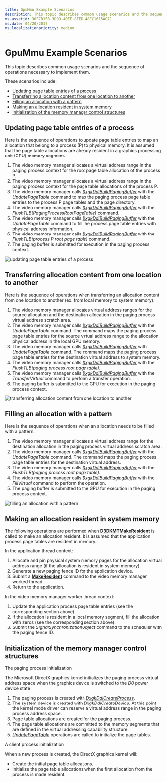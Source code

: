 ```yaml
---
title: GpuMmu Example Scenarios
description: This topic describes common usage scenarios and the sequence of operations necessary to implement them.
ms.assetid: 30F7D158-3D99-40EE-8FED-48EC1615AC71
ms.date: 04/20/2017
ms.localizationpriority: medium
---
```


# GpuMmu Example Scenarios


This topic describes common usage scenarios and the sequence of operations necessary to implement them.

These scenarios include:

-   [Updating page table entries of a process](#updating-page-table-entries-of-a-process)
-   [Transferring allocation content from one location to another](#transferring-allocation-content-from-one-location-to-another)
-   [Filling an allocation with a pattern](#filling-an-allocation-with-a-pattern)
-   [Making an allocation resident in system memory](#making-an-allocation-resident-in-system-memory)
-   [Initialization of the memory manager control structures](#initialization-of-the-memory-manager-control-structures)

## Updating page table entries of a process <a name="updating-page-table-entries-of-a-process"></a>


Here is the sequence of operations to update page table entries to map an allocation that belong to a process (P) to physical memory. It is assumed that the page table allocations are already resident in a graphics processing unit (GPU) memory segment.

1.  The video memory manager allocates a virtual address range in the paging process context for the root page table allocation of the process P.
2.  The video memory manager allocates a virtual address range in the paging process context for the page table allocations of the process P.
3.  The video memory manager calls [*DxgkDdiBuildPagingBuffer*](https://docs.microsoft.com/windows-hardware/drivers/ddi/d3dkmddi/nc-d3dkmddi-dxgkddi_buildpagingbuffer) with the *UpdatePageTable* command to map the paging process page table entries to the process P page tables and the page directory.
4.  The video memory manager calls [*DxgkDdiBuildPagingBuffer*](https://docs.microsoft.com/windows-hardware/drivers/ddi/d3dkmddi/nc-d3dkmddi-dxgkddi_buildpagingbuffer) with the *FlushTLB(PagingProcessRootPageTable)* command.
5.  The video memory manager calls [*DxgkDdiBuildPagingBuffer*](https://docs.microsoft.com/windows-hardware/drivers/ddi/d3dkmddi/nc-d3dkmddi-dxgkddi_buildpagingbuffer) with the *UpdatePageTable* command to fill the process page table entries with physical address information.
6.  The video memory manager calls [*DxgkDdiBuildPagingBuffer*](https://docs.microsoft.com/windows-hardware/drivers/ddi/d3dkmddi/nc-d3dkmddi-dxgkddi_buildpagingbuffer) with the *FlushTLB(process P root page table)* command.
7.  The paging buffer is submitted for execution in the paging process context.

![updating page table entries of a process](images/examples.1.png)

## Transferring allocation content from one location to another<a name="transferring-allocation-content-from-one-location-to-another"></a>


Here is the sequence of operations when transferring an allocation content from one location to another (ex. from local memory to system memory).

1.  The video memory manager allocates virtual address ranges for the source allocation and the destination allocation in the paging process virtual address scratch area.
2.  The video memory manager calls [*DxgkDdiBuildPagingBuffer*](https://docs.microsoft.com/windows-hardware/drivers/ddi/d3dkmddi/nc-d3dkmddi-dxgkddi_buildpagingbuffer) with the *UpdatePageTable* command. The command maps the paging process page table entries for the source virtual address range to the allocation physical address in the local GPU memory.
3.  The video memory manager calls [*DxgkDdiBuildPagingBuffer*](https://docs.microsoft.com/windows-hardware/drivers/ddi/d3dkmddi/nc-d3dkmddi-dxgkddi_buildpagingbuffer) with *UpdatePageTable* command. The command maps the paging process page table entries for the destination virtual address to system memory.
4.  The video memory manager calls [*DxgkDdiBuildPagingBuffer*](https://docs.microsoft.com/windows-hardware/drivers/ddi/d3dkmddi/nc-d3dkmddi-dxgkddi_buildpagingbuffer) with the *FlushTLB(paging process root page table)*.
5.  The video memory manager calls [*DxgkDdiBuildPagingBuffer*](https://docs.microsoft.com/windows-hardware/drivers/ddi/d3dkmddi/nc-d3dkmddi-dxgkddi_buildpagingbuffer) with the *TransferVirtual* command to perform a transfer operation.
6.  The paging buffer is submitted to the GPU for execution in the paging process context.

![transferring allocation content from one location to another](images/examples.2.png)

## Filling an allocation with a pattern <a name="filling-an-allocation-with-a-pattern"></a>


Here is the sequence of operations when an allocation needs to be filled with a pattern.

1.  The video memory manager allocates a virtual address range for the destination allocation in the paging process virtual address scratch area.
2.  The video memory manager calls [*DxgkDdiBuildPagingBuffer*](https://docs.microsoft.com/windows-hardware/drivers/ddi/d3dkmddi/nc-d3dkmddi-dxgkddi_buildpagingbuffer) with the *UpdatePageTable* command. The command maps the paging process page table entries for the destination virtual address.
3.  The video memory manager calls [*DxgkDdiBuildPagingBuffer*](https://docs.microsoft.com/windows-hardware/drivers/ddi/d3dkmddi/nc-d3dkmddi-dxgkddi_buildpagingbuffer) with the *FlushTLB(paging process root page table)*.
4.  The video memory manager calls [*DxgkDdiBuildPagingBuffer*](https://docs.microsoft.com/windows-hardware/drivers/ddi/d3dkmddi/nc-d3dkmddi-dxgkddi_buildpagingbuffer) with the *FillVirtual* command to perform the operation.
5.  The paging buffer is submitted to the GPU for execution in the paging process context.

![filling an allocation with a pattern](images/examples.3.png)

## Making an allocation resident in system memory


The following operations are performed when [**D3DKMTMakeResident**](https://docs.microsoft.com/windows-hardware/drivers/ddi/d3dkmthk/nf-d3dkmthk-d3dkmtmakeresident) is called to make an allocation resident. It is assumed that the application process page tables are resident in memory.

In the application thread context:

1.  Allocate and pin physical system memory pages for the allocation virtual address range (if the allocation is resident in system memory).
2.  Generate a new paging fence ID for the application device.
3.  Submit a [**MakeResident**](https://docs.microsoft.com/windows-hardware/drivers/ddi/d3dkmthk/nf-d3dkmthk-d3dkmtmakeresident) command to the video memory manager worked thread.
4.  Return to the application.

In the video memory manager worker thread context:

1.  Update the application process page table entries (see the corresponding section above).
2.  If the allocation is resident in a local memory segment, fill the allocation with zeros (see the corresponding section above).
3.  Submit the *SignalSynchronizationObject* command to the scheduler with the paging fence ID.

## Initialization of the memory manager control structures


<span id="The_paging_process_initialization"></span><span id="the_paging_process_initialization"></span><span id="THE_PAGING_PROCESS_INITIALIZATION"></span>The paging process initialization  

The Microsoft DirectX graphics kernel initializes the paging process virtual address space when the graphics device is switched to the *D0* power device state

1.  The paging process is created with [*DxgkDdiCreateProcess*](https://docs.microsoft.com/windows-hardware/drivers/ddi/d3dkmddi/nc-d3dkmddi-dxgkddi_createprocess).
2.  The system device is created with [*DxgkDdiCreateDevice*](https://docs.microsoft.com/windows-hardware/drivers/ddi/d3dkmddi/nc-d3dkmddi-dxgkddi_createdevice). At this point the kernel mode driver can reserve a virtual address range in the paging process address space.
3.  Page table allocations are created for the paging process.
4.  The page table allocations are committed to the memory segments that are defined in the virtual addressing capability structure.
5.  [*UpdatePageTable*](https://docs.microsoft.com/windows-hardware/drivers/display/dxgkddiupdatepagetable) operations are called to initialize the page tables.

<span id="A_client_process_initialization"></span><span id="a_client_process_initialization"></span><span id="A_CLIENT_PROCESS_INITIALIZATION"></span>A client process initialization  

When a new process is created, the DirectX graphics kernel will:

-   Create the initial page table allocations.
-   Initialize the page table allocations when the first allocation from the process is made resident.

 

 

